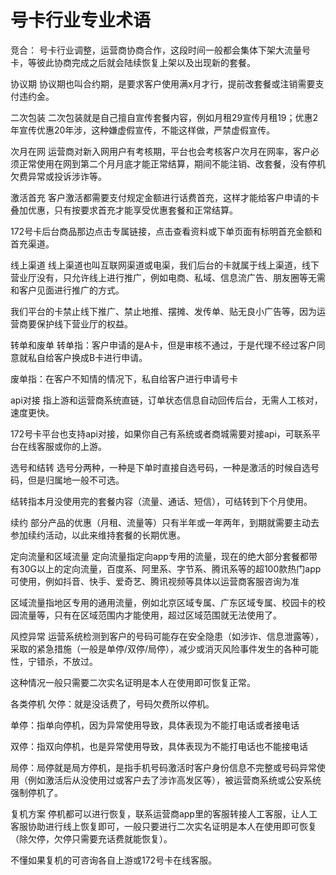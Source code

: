 # 号卡行业专业术语

竞合：
号卡行业调整，运营商协商合作，这段时间一般都会集体下架大流量号卡，等彼此协商完成之后就会陆续恢复上架以及出现新的套餐。

协议期
协议期也叫合约期，是要求客户使用满x月才行，提前改套餐或注销需要支付违约金。

二次包装
二次包装就是自己擅自宣传套餐内容，例如月租29宣传月租19；优惠2年宣传优惠20年涉，这种嫌虚假宣传，不能这样做，严禁虚假宣传。

次月在网
运营商对新入网用户有考核期，平台也会考核客户次月在网率，客户必须正常使用在网到第二个月月底才能正常结算，期间不能注销、改套餐，没有停机欠费异常或投诉涉诈等。

激活首充
客户激活都需要支付规定金额进行话费首充，这样才能给客户申请的卡叠加优惠，只有按要求首充才能享受优惠套餐和正常结算。

172号卡后台商品那边点击专属链接，点击查看资料或下单页面有标明首充金额和首充渠道。

线上渠道
线上渠道也叫互联网渠道或电渠，我们后台的卡就属于线上渠道，线下营业厅没有，只允许线上进行推广，例如电商、私域、信息流广告、朋友圈等无需和客户见面进行推广的方式。

我们平台的卡禁止线下推广、禁止地推、摆摊、发传单、贴无良小广告等，因为运营商要保护线下营业厅的权益。

转单和废单
转单指：客户申请的是A卡，但是审核不通过，于是代理不经过客户同意就私自给客户换成B卡进行申请。

废单指：在客户不知情的情况下，私自给客户进行申请号卡

api对接
指上游和运营商系统直链，订单状态信息自动回传后台，无需人工核对，速度更快。

172号卡平台也支持api对接，如果你自己有系统或者商城需要对接api，可联系平台在线客服或你的上游。

选号和结转
选号分两种，一种是下单时直接自选号码，一种是激活的时候自选号码，但是归属地一般不可选。

结转指本月没使用完的套餐内容（流量、通话、短信），可结转到下个月使用。

续约
部分产品的优惠（月租、流量等）只有半年或一年两年，到期就需要主动去参加续约活动，以此来维持套餐的长期优惠。

定向流量和区域流量
定向流量指定向app专用的流量，现在的绝大部分套餐都带有30G以上的定向流量，百度系、阿里系、字节系、腾讯系等的超100款热门app可使用，例如抖音、快手、爱奇艺、腾讯视频等具体以运营商客服咨询为准

区域流量指地区专用的通用流量，例如北京区域专属、广东区域专属、校园卡的校园流量等，只有在区域范围内才能使用，超过区域范围就无法使用了。

风控异常
运营系统检测到客户的号码可能存在安全隐患（如涉诈、信息泄露等），采取的紧急措施（一般是单停/双停/局停），减少或消灭风险事件发生的各种可能性，宁错杀，不放过。

这种情况一般只需要二次实名证明是本人在使用即可恢复正常。

各类停机
欠停：就是没话费了，号码欠费所以停机。

单停：指单向停机，因为异常使用导致，具体表现为不能打电话或者接电话

双停：指双向停机，也是异常使用导致，具体表现为不能打电话也不能接电话

局停：局停就是局方停机，是指手机号码激活时客户身份信息不完整或号码异常使用（例如激活后从没使用过或客户去了涉诈高发区等），被运营商系统或公安系统强制停机了。

复机方案
停机都可以进行恢复，联系运营商app里的客服转接人工客服，让人工客服协助进行线上恢复即可，一般只要进行二次实名证明是本人在使用即可恢复（除欠停，欠停只需要充话费就能恢复）。

不懂如果复机的可咨询各自上游或172号卡在线客服。